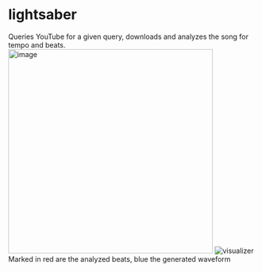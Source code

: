 # lightsaber
Queries YouTube for a given query, downloads and analyzes the song for tempo and beats. 
<img width="412" alt="image" src="https://user-images.githubusercontent.com/85313672/189995141-0d6f115f-6303-4972-a755-c8ee904d8145.png">
![visualizer](https://user-images.githubusercontent.com/85313672/189995231-6ea16465-325e-4e8a-9722-085cd35ba096.png)
Marked in red are the analyzed beats, blue the generated waveform
